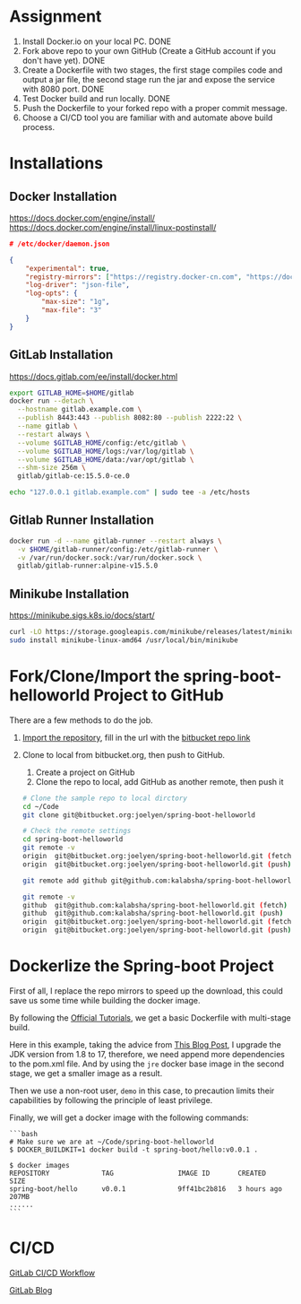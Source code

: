 # Assignment

1. Install Docker.io on your local PC. DONE
1. Fork above repo to your own GitHub (Create a GitHub account if you don't have yet). DONE
1. Create a Dockerfile with two stages, the first stage compiles code and output a jar file, the second stage run the jar and expose the service with 8080 port. DONE
1. Test Docker build and run locally. DONE
1. Push the Dockerfile to your forked repo with a proper commit message.
1. Choose a CI/CD tool you are familiar with and automate above build process.

# Installations

## Docker Installation
https://docs.docker.com/engine/install/
https://docs.docker.com/engine/install/linux-postinstall/

```json
# /etc/docker/daemon.json

{
    "experimental": true,
    "registry-mirrors": ["https://registry.docker-cn.com", "https://docker.mirrors.ustc.edu.cn/"],
    "log-driver": "json-file",
    "log-opts": {
        "max-size": "1g",
        "max-file": "3"
    }
}

```


## GitLab Installation
https://docs.gitlab.com/ee/install/docker.html

```bash
export GITLAB_HOME=$HOME/gitlab
docker run --detach \
  --hostname gitlab.example.com \
  --publish 8443:443 --publish 8082:80 --publish 2222:22 \
  --name gitlab \
  --restart always \
  --volume $GITLAB_HOME/config:/etc/gitlab \
  --volume $GITLAB_HOME/logs:/var/log/gitlab \
  --volume $GITLAB_HOME/data:/var/opt/gitlab \
  --shm-size 256m \
  gitlab/gitlab-ce:15.5.0-ce.0

echo "127.0.0.1 gitlab.example.com" | sudo tee -a /etc/hosts
```

## Gitlab Runner Installation

```bash
docker run -d --name gitlab-runner --restart always \
  -v $HOME/gitlab-runner/config:/etc/gitlab-runner \
  -v /var/run/docker.sock:/var/run/docker.sock \
  gitlab/gitlab-runner:alpine-v15.5.0
```

## Minikube Installation
https://minikube.sigs.k8s.io/docs/start/

```bash
curl -LO https://storage.googleapis.com/minikube/releases/latest/minikube-linux-amd64
sudo install minikube-linux-amd64 /usr/local/bin/minikube
```

# Fork/Clone/Import the spring-boot-helloworld Project to GitHub
There are a few methods to do the job.

1. [Import the repository](https://github.com/new/import), fill in the url with the [bitbucket repo link](https://bitbucket.org/joelyen/spring-boot-helloworld/src/master/)

1. Clone to local from bitbucket.org, then push to GitHub.
    1. Create a project on GitHub
    1. Clone the repo to local, add GitHub as another remote, then push it
    ```bash
    # Clone the sample repo to local dirctory
    cd ~/Code
    git clone git@bitbucket.org:joelyen/spring-boot-helloworld

    # Check the remote settings
    cd spring-boot-helloworld
    git remote -v
    origin  git@bitbucket.org:joelyen/spring-boot-helloworld.git (fetch)
    origin  git@bitbucket.org:joelyen/spring-boot-helloworld.git (push)

    git remote add github git@github.com:kalabsha/spring-boot-helloworld.git

    git remote -v
    github  git@github.com:kalabsha/spring-boot-helloworld.git (fetch)
    github  git@github.com:kalabsha/spring-boot-helloworld.git (push)
    origin  git@bitbucket.org:joelyen/spring-boot-helloworld.git (fetch)
    origin  git@bitbucket.org:joelyen/spring-boot-helloworld.git (push)
    ```
    
# Dockerlize the Spring-boot Project

First of all, I replace the repo mirrors to speed up the download, this could save us some time while building the docker image.

By following the [Official Tutorials](https://spring.io/guides/topicals/spring-boot-docker/), we get a basic Dockerfile with multi-stage build.

Here in this example, taking the advice from [This Blog Post](https://blogs.oracle.com/javamagazine/post/its-time-to-move-your-applications-to-java-17-heres-why-and-heres-how), I upgrade the JDK version from 1.8 to 17, therefore, we need append more dependencies to the pom.xml file. And by using the `jre` docker base image in the second stage, we get a smaller image as a result.

Then we use a non-root user, `demo` in this case, to precaution limits their capabilities by following the principle of least privilege.

Finally, we will get a docker image with the following commands:

    ```bash
    # Make sure we are at ~/Code/spring-boot-helloworld
    $ DOCKER_BUILDKIT=1 docker build -t spring-boot/hello:v0.0.1 .

    $ docker images
    REPOSITORY             TAG                IMAGE ID       CREATED         SIZE
    spring-boot/hello      v0.0.1             9ff41bc2b816   3 hours ago     207MB
    ......
    ```

# CI/CD

[GitLab CI/CD Workflow](https://docs.gitlab.com/ee/user/clusters/agent/ci_cd_workflow.html)

[GitLab Blog](https://about.gitlab.com/blog/2016/12/14/continuous-delivery-of-a-spring-boot-application-with-gitlab-ci-and-kubernetes/)

